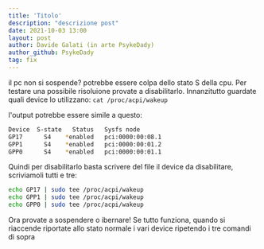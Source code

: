 ```yaml
---
title: 'Titolo'
description: "descrizione post"
date: 2021-10-03 13:00
layout: post
author: Davide Galati (in arte PsykeDady)
author_github: PsykeDady
tag: fix
---
```


il pc non si sospende? potrebbe essere colpa dello stato S della cpu. 
Per testare una possibile risoluione provate a disabilitarlo. Innanzitutto guardate quali device lo utilizzano: 
`cat /proc/acpi/wakeup`

l'output potrebbe essere simile a questo: 
```bash
Device	S-state	  Status   Sysfs node
GP17	  S4	*enabled   pci:0000:00:08.1
GPP1	  S4	*enabled   pci:0000:00:01.2
GPP0	  S4	*enabled   pci:0000:00:01.1
```

Quindi per disabilitarlo basta scrivere del file il device da disabilitare, scriviamoli tutti e tre: 

```bash
echo GP17 | sudo tee /proc/acpi/wakeup
echo GPP1 | sudo tee /proc/acpi/wakeup
echo GPP0 | sudo tee /proc/acpi/wakeup
```

Ora provate a sospendere o ibernare! Se tutto funziona, quando si riaccende riportate allo stato normale i vari device ripetendo i tre comandi di sopra 
